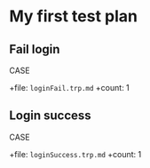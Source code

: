 # My first test plan

## Fail login 

CASE 

+file: `loginFail.trp.md`
+count: 1

## Login success

CASE 

+file: `loginSuccess.trp.md`
+count: 1
